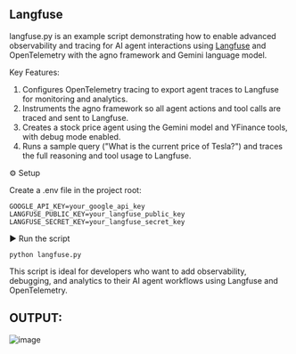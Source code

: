 Langfuse
--
langfuse.py is an example script demonstrating how to enable advanced observability and tracing for AI agent interactions using [Langfuse](https://langfuse.com/) and OpenTelemetry with the agno framework and Gemini language model.

Key Features:
1. Configures OpenTelemetry tracing to export agent traces to Langfuse for monitoring and analytics.
2. Instruments the agno framework so all agent actions and tool calls are traced and sent to Langfuse.
3. Creates a stock price agent using the Gemini model and YFinance tools, with debug mode enabled.
4. Runs a sample query ("What is the current price of Tesla?") and traces the full reasoning and tool usage to Langfuse.

⚙️ Setup

Create a .env file in the project root:

```
GOOGLE_API_KEY=your_google_api_key
LANGFUSE_PUBLIC_KEY=your_langfuse_public_key
LANGFUSE_SECRET_KEY=your_langfuse_secret_key
```

▶️ Run the script

```python langfuse.py```

This script is ideal for developers who want to add observability, debugging, and analytics to their AI agent workflows using Langfuse and OpenTelemetry.

OUTPUT:
--
![image](https://github.com/user-attachments/assets/f488dad8-6bae-43d2-94e0-9b2d94aacb4d)
